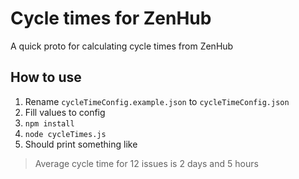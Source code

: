 # Cycle times for ZenHub

A quick proto for calculating cycle times from ZenHub

## How to use
1. Rename `cycleTimeConfig.example.json` to `cycleTimeConfig.json`
2. Fill values to config
3. `npm install`
4. `node cycleTimes.js`
5. Should print something like 
> Average cycle time for 12 issues is 2 days and 5 hours